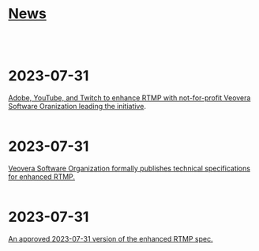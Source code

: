 # **<u>News</u>**
<br>
<br>

# 2023-07-31
[Adobe, YouTube, and Twitch to enhance RTMP with not-for-profit Veovera Software Oranization leading the initiative](https://www.streamingmediablog.com/2023/07/enhanced-rtmp.html).
<br>
<br>

# 2023-07-31
[Veovera Software Organization formally publishes technical specifications for enhanced RTMP.](https://veovera.org/news)
<br>
<br>


# 2023-07-31
[An approved 2023-07-31 version of the enhanced RTMP spec.](https://github.com/veovera/enhanced-rtmp/blob/main/enhanced-rtmp.pdf)
